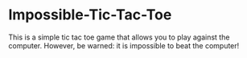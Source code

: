 # Impossible-Tic-Tac-Toe

This is a simple tic tac toe game that allows you to play against the computer. However, be warned: it is impossible to beat the computer!
